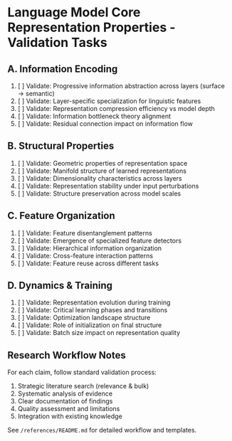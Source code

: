 # Language Model Core Representation Properties - Validation Tasks

## A. Information Encoding

1. [ ] Validate: Progressive information abstraction across layers (surface → semantic)
2. [ ] Validate: Layer-specific specialization for linguistic features
3. [ ] Validate: Representation compression efficiency vs model depth
4. [ ] Validate: Information bottleneck theory alignment
5. [ ] Validate: Residual connection impact on information flow

## B. Structural Properties

1. [ ] Validate: Geometric properties of representation space
2. [ ] Validate: Manifold structure of learned representations
3. [ ] Validate: Dimensionality characteristics across layers
4. [ ] Validate: Representation stability under input perturbations
5. [ ] Validate: Structure preservation across model scales

## C. Feature Organization

1. [ ] Validate: Feature disentanglement patterns
2. [ ] Validate: Emergence of specialized feature detectors
3. [ ] Validate: Hierarchical information organization
4. [ ] Validate: Cross-feature interaction patterns
5. [ ] Validate: Feature reuse across different tasks

## D. Dynamics & Training

1. [ ] Validate: Representation evolution during training
2. [ ] Validate: Critical learning phases and transitions
3. [ ] Validate: Optimization landscape structure
4. [ ] Validate: Role of initialization on final structure
5. [ ] Validate: Batch size impact on representation quality

## Research Workflow Notes

For each claim, follow standard validation process:

1. Strategic literature search (relevance & bulk)
2. Systematic analysis of evidence
3. Clear documentation of findings
4. Quality assessment and limitations
5. Integration with existing knowledge

See `/references/README.md` for detailed workflow and templates.
